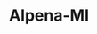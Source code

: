 ---
title: Alpena-MI
slug: alpena-mi
f_state:
- cms/state/michigan.md
f_locations:
- cms/payday-loan/check-cash-u-s-a-10156.md
- cms/payday-loan/check-cash-u-s-a-10160.md
- cms/payday-loan/check-into-cash-12095.md
- cms/payday-loan/xpress-cash-28887.md
updated-on: '2024-05-30T13:41:28.615Z'
created-on: '2024-05-30T13:41:28.615Z'
published-on: '2024-05-30T13:54:32.469Z'
f_city: Alpena
layout: '[city].html'
tags: city
---